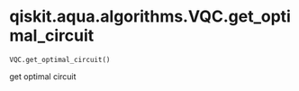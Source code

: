 # qiskit.aqua.algorithms.VQC.get\_optimal\_circuit

`VQC.get_optimal_circuit()`

get optimal circuit
